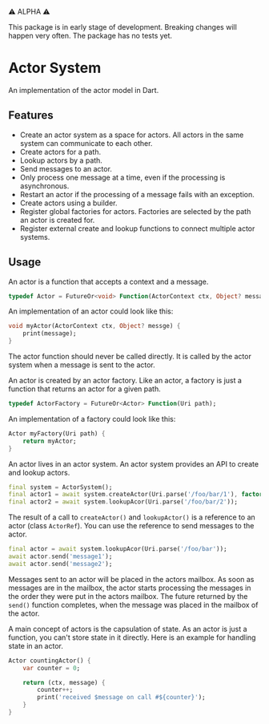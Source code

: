:warning: ALPHA :warning:

This package is in early stage of development. Breaking changes will happen very often. The package has no tests yet.

# Actor System

An implementation of the actor model in Dart.

## Features

- Create an actor system as a space for actors. All actors in the same system can communicate to each other.
- Create actors for a path.
- Lookup actors by a path.
- Send messages to an actor.
- Only process one message at a time, even if the processing is asynchronous.
- Restart an actor if the processing of a message fails with an exception.
- Create actors using a builder.
- Register global factories for actors. Factories are selected by the path an actor is created for.
- Register external create and lookup functions to connect multiple actor systems.

## Usage

An actor is a function that accepts a context and a message.

```dart
typedef Actor = FutureOr<void> Function(ActorContext ctx, Object? message);
```

An implementation of an actor could look like this:

```dart
void myActor(ActorContext ctx, Object? messge) {
    print(message);
}
```

The actor function should never be called directly. It is called by the actor system when a message is sent to the actor.

An actor is created by an actor factory. Like an actor, a factory is just a function that returns an actor for a given path.

```dart
typedef ActorFactory = FutureOr<Actor> Function(Uri path);
```

An implementation of a factory could look like this:

```dart
Actor myFactory(Uri path) {
    return myActor;
}
```

An actor lives in an actor system. An actor system provides an API to create and lookup actors.

```dart
final system = ActorSystem();
final actor1 = await system.createActor(Uri.parse('/foo/bar/1'), factory: myFactory);
final actor2 = await system.lookupAcor(Uri.parse('/foo/bar/2'));
```

The result of a call to `createActor()` and `lookupActor()` is a reference to an actor (class `ActorRef`). You can use the reference to send messages to the actor.

```dart
final actor = await system.lookupAcor(Uri.parse('/foo/bar'));
await actor.send('message1');
await actor.send('message2');
```

Messages sent to an actor will be placed in the actors mailbox. As soon as messages are in the mailbox, the actor starts processing the messages in the order they were put in the actors mailbox. The future returned by the `send()` function completes, when the message was placed in the mailbox of the actor.

A main concept of actors is the capsulation of state. As an actor is just a function, you can't store state in it directly. Here is an example for handling state in an actor.

```dart
Actor countingActor() {
    var counter = 0;

    return (ctx, message) {
        counter++;
        print('received $message on call #${counter}');
    }
}
```
